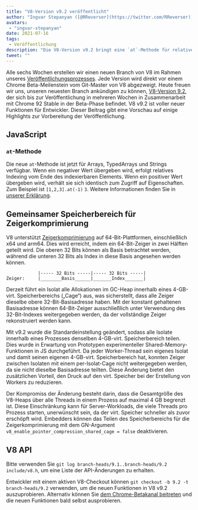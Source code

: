 ```yaml
---
title: "V8-Version v9.2 veröffentlicht"
author: "Ingvar Stepanyan ([@RReverser](https://twitter.com/RReverser))"
avatars:
 - "ingvar-stepanyan"
date: 2021-07-16
tags:
 - Veröffentlichung
description: "Die V8-Version v9.2 bringt eine `at`-Methode für relatives Indexing und Verbesserungen bei der Zeigerkomprimierung."
tweet: ""
---
```

Alle sechs Wochen erstellen wir einen neuen Branch von V8 im Rahmen unseres [Veröffentlichungsprozesses](https://v8.dev/docs/release-process). Jede Version wird direkt vor einem Chrome Beta-Meilenstein vom Git-Master von V8 abgezweigt. Heute freuen wir uns, unseren neuesten Branch ankündigen zu können, [V8-Version 9.2](https://chromium.googlesource.com/v8/v8.git/+log/branch-heads/9.2), der sich bis zur Veröffentlichung in mehreren Wochen in Zusammenarbeit mit Chrome 92 Stable in der Beta-Phase befindet. V8 v9.2 ist voller neuer Funktionen für Entwickler. Dieser Beitrag gibt eine Vorschau auf einige Highlights zur Vorbereitung der Veröffentlichung.

<!--truncate-->
## JavaScript

### `at`-Methode

Die neue `at`-Methode ist jetzt für Arrays, TypedArrays und Strings verfügbar. Wenn ein negativer Wert übergeben wird, erfolgt relatives Indexing vom Ende des indexierbaren Elements. Wenn ein positiver Wert übergeben wird, verhält sie sich identisch zum Zugriff auf Eigenschaften. Zum Beispiel ist `[1,2,3].at(-1)` `3`. Weitere Informationen finden Sie in [unserer Erklärung](https://v8.dev/features/at-method).

## Gemeinsamer Speicherbereich für Zeigerkomprimierung

V8 unterstützt [Zeigerkomprimierung](https://v8.dev/blog/pointer-compression) auf 64-Bit-Plattformen, einschließlich x64 und arm64. Dies wird erreicht, indem ein 64-Bit-Zeiger in zwei Hälften geteilt wird. Die oberen 32 Bits können als Basis betrachtet werden, während die unteren 32 Bits als Index in diese Basis angesehen werden können.

```
            |----- 32 Bits -----|----- 32 Bits -----|
Zeiger:     |________Basis______|_______Index_______|
```

Derzeit führt ein Isolat alle Allokationen im GC-Heap innerhalb eines 4-GB-virt. Speicherbereichs („Cage“) aus, was sicherstellt, dass alle Zeiger dieselbe obere 32-Bit-Basisadresse haben. Mit der konstant gehaltenen Basisadresse können 64-Bit-Zeiger ausschließlich unter Verwendung des 32-Bit-Indexes weitergegeben werden, da der vollständige Zeiger rekonstruiert werden kann.

Mit v9.2 wurde die Standardeinstellung geändert, sodass alle Isolate innerhalb eines Prozesses denselben 4-GB-virt. Speicherbereich teilen. Dies wurde in Erwartung von Prototypen experimenteller Shared-Memory-Funktionen in JS durchgeführt. Da jeder Worker-Thread sein eigenes Isolat und damit seinen eigenen 4-GB-virt. Speicherbereich hat, konnten Zeiger zwischen Isolaten mit einem per-Isolat-Cage nicht weitergegeben werden, da sie nicht dieselbe Basisadresse teilten. Diese Änderung bietet den zusätzlichen Vorteil, den Druck auf den virt. Speicher bei der Erstellung von Workers zu reduzieren.

Der Kompromiss der Änderung besteht darin, dass die Gesamtgröße des V8-Heaps über alle Threads in einem Prozess auf maximal 4 GB begrenzt ist. Diese Einschränkung kann für Server-Workloads, die viele Threads pro Prozess starten, unerwünscht sein, da der virt. Speicher schneller als zuvor erschöpft wird. Embedders können das Teilen des Speicherbereichs für die Zeigerkomprimierung mit dem GN-Argument `v8_enable_pointer_compression_shared_cage = false` deaktivieren.

## V8 API

Bitte verwenden Sie `git log branch-heads/9.1..branch-heads/9.2 include/v8.h`, um eine Liste der API-Änderungen zu erhalten.

Entwickler mit einem aktiven V8-Checkout können `git checkout -b 9.2 -t branch-heads/9.2` verwenden, um die neuen Funktionen in V8 v9.2 auszuprobieren. Alternativ können Sie [dem Chrome-Betakanal beitreten](https://www.google.com/chrome/browser/beta.html) und die neuen Funktionen bald selbst ausprobieren.
